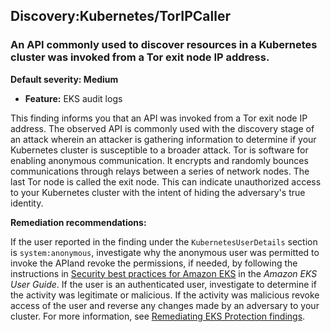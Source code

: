 

Discovery:Kubernetes/TorIPCaller
--------------------------------

### An API commonly used to discover resources in a Kubernetes cluster was invoked from a Tor exit node IP address.

**Default severity: Medium**

* **Feature:** EKS audit logs

This finding informs you that an API was invoked from a Tor exit node IP address. The observed API is commonly used with the discovery stage of an attack wherein an attacker is gathering information to determine if your Kubernetes cluster is susceptible to a broader attack. Tor is software for enabling anonymous communication. It encrypts and randomly bounces communications through relays between a series of network nodes. The last Tor node is called the exit node. This can indicate unauthorized access to your Kubernetes cluster with the intent of hiding the adversary's true identity.

**Remediation recommendations:**

If the user reported in the finding under the `KubernetesUserDetails` section is `system:anonymous`, investigate why the anonymous user was permitted to invoke the APIand revoke the permissions, if needed, by following the instructions in [Security best practices for Amazon EKS](https://docs.aws.amazon.com/eks/latest/userguide/security-best-practices.html) in the *Amazon EKS User Guide*. If the user is an authenticated user, investigate to determine if the activity was legitimate or malicious. If the activity was malicious revoke access of the user and reverse any changes made by an adversary to your cluster. For more information, see [Remediating EKS Protection findings](./guardduty-remediate-kubernetes.html).

